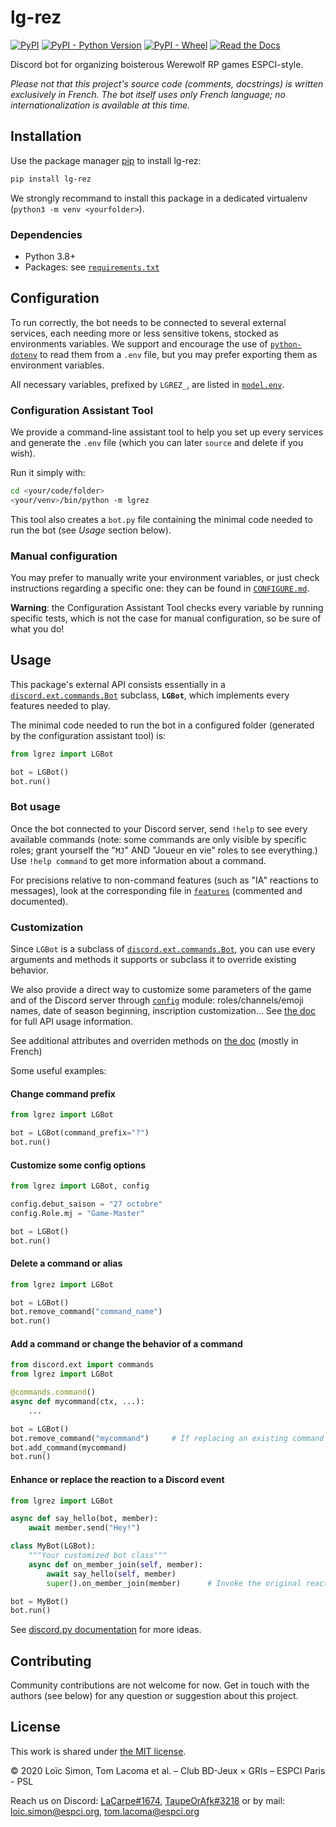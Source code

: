 # lg-rez

[![PyPI](https://img.shields.io/pypi/v/lg-rez)](https://pypi.org/project/lg-rez)
[![PyPI - Python Version](https://img.shields.io/pypi/pyversions/lg-rez)](https://pypi.org/project/lg-rez)
[![PyPI - Wheel](https://img.shields.io/pypi/wheel/lg-rez)](https://pypi.org/project/lg-rez)
[![Read the Docs](https://img.shields.io/readthedocs/lg-rez)](https://lg-rez.readthedocs.io)

Discord bot for organizing boisterous Werewolf RP games ESPCI-style.

*Please not that this project's source code (comments, docstrings) is written
exclusively in French. The bot itself uses only French language; no
internationalization is available at this time.*


## Installation

Use the package manager [pip](https://pypi.org/project/pip) to install lg-rez:
```bash
pip install lg-rez
```

We strongly recommand to install this package in a dedicated virtualenv
(`python3 -m venv <yourfolder>`).


### Dependencies

* Python 3.8+
* Packages: see [`requirements.txt`](requirements.txt)



## Configuration

To run correctly, the bot needs to be connected to several external services,
each needing more or less sensitive tokens, stocked as environments variables.
We support and encourage the use of
[`python-dotenv`](https://pypi.org/project/python-dotenv/) to read them from
a `.env` file, but you may prefer exporting them as environment variables.

All necessary variables, prefixed by `LGREZ_`, are listed in
[`model.env`](model.env).


### Configuration Assistant Tool

We provide a command-line assistant tool to help you set up every services and
generate the `.env` file (which you can later `source` and delete if you wish).

Run it simply with:
```bash
cd <your/code/folder>
<your/venv>/bin/python -m lgrez
```

This tool also creates a `bot.py` file containing the minimal code needed to
run the bot (see *Usage* section below).


### Manual configuration

You may prefer to manually write your environment variables, or just check
instructions regarding a specific one: they can be found in
[`CONFIGURE.md`](CONFIGURE.md).

**Warning**: the Configuration Assistant Tool checks every variable by
running specific tests, which is not the case for manual configuration,
so be sure of what you do!



## Usage

This package's external API consists essentially in a
[`discord.ext.commands.Bot`](https://discordpy.readthedocs.io/en/latest/ext/commands/api.html#bot)
subclass, **`LGBot`**, which implements every features needed to play.

The minimal code needed to run the bot in a configured folder (generated by the
configuration assistant tool) is:
```py
from lgrez import LGBot

bot = LGBot()
bot.run()
```

### Bot usage

Once the bot connected to your Discord server, send `!help` to see every available commands (note: some commands are only visible by specific roles; grant yourself the "`MJ`" AND "Joueur en vie" roles to see everything.) \
Use `!help command` to get more information about a command.

For precisions relative to non-command features (such as "IA" reactions to messages), look at the corresponding file in [`features`](lgrez/features) (commented and documented).


### Customization

Since `LGBot` is a subclass of
[`discord.ext.commands.Bot`](https://discordpy.readthedocs.io/en/latest/ext/commands/api.html#bot),
you can use every arguments and methods it supports or subclass it to override
existing behavior.

We also provide a direct way to customize some parameters of the game and
of the Discord server through [`config`](lgrez/config.py) module:
roles/channels/emoji names, date of season beginning, inscription
customization... See
[the doc](https://lg-rez.readthedocs.io/fr/2.0.0/api.html#module-lgrez.config)
for full API usage information.

See additional attributes and overriden methods on
[the doc](https://lg-rez.readthedocs.io/) (mostly in French)

Some useful examples:

#### Change command prefix
```py
from lgrez import LGBot

bot = LGBot(command_prefix="?")
bot.run()
```

#### Customize some config options
```py
from lgrez import LGBot, config

config.debut_saison = "27 octobre"
config.Role.mj = "Game-Master"

bot = LGBot()
bot.run()
```


#### Delete a command or alias
```py
from lgrez import LGBot

bot = LGBot()
bot.remove_command("command_name")
bot.run()
```

#### Add a command or change the behavior of a command
```py
from discord.ext import commands
from lgrez import LGBot

@commands.command()
async def mycommand(ctx, ...):
    ...

bot = LGBot()
bot.remove_command("mycommand")     # If replacing an existing command
bot.add_command(mycommand)
bot.run()
```

#### Enhance or replace the reaction to a Discord event
```py
from lgrez import LGBot

async def say_hello(bot, member):
    await member.send("Hey!")

class MyBot(LGBot):
    """Your customized bot class"""
    async def on_member_join(self, member):
        await say_hello(self, member)
        super().on_member_join(member)      # Invoke the original reaction

bot = MyBot()
bot.run()
```

See [discord.py documentation](https://discordpy.readthedocs.io) for more ideas.



## Contributing

Community contributions are not welcome for now. Get in touch with the authors
(see below) for any question or suggestion about this project.



## License
This work is shared under [the MIT license](LICENSE).

© 2020 Loïc Simon, Tom Lacoma et al. – Club BD-Jeux × GRIs – ESPCI Paris - PSL

Reach us on Discord:
[LaCarpe#1674](https://discordapp.com/users/264482202966818825),
[TaupeOrAfk#3218](https://discordapp.com/users/176763552202358785) or by mail: [loic.simon@espci.org](mailto:loic.simon@espci.org),
[tom.lacoma@espci.org](mailto:tom.lacoma@espci.org)

